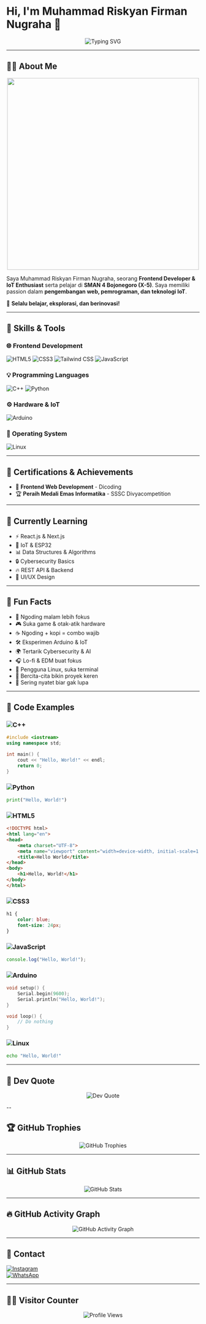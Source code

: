 # Hi, I'm Muhammad Riskyan Firman Nugraha 👋  
<p align="center">
  <img src="https://readme-typing-svg.herokuapp.com?font=Fira+Code&pause=1000&color=F7DC6F&width=435&lines=Frontend+Developer+%7C+IoT+Enthusiast;C%2B%2B+%7C+Python+%7C+javascript+%7C+Arduino;Passionate+about+Technology+" alt="Typing SVG" />
</p>

---

## 👨‍💻 About Me  
<p align="center">
  <img src="https://media.giphy.com/media/qgQUggAC3Pfv687qPC/giphy.gif" width="500">
</p>

Saya Muhammad Riskyan Firman Nugraha, seorang **Frontend Developer & IoT Enthusiast** serta pelajar di **SMAN 4 Bojonegoro (X-5)**. Saya memiliki passion dalam **pengembangan web, pemrograman, dan teknologi IoT**.  

🚀 **Selalu belajar, eksplorasi, dan berinovasi!**


---

## 🔧 Skills & Tools

### 🌐 Frontend Development  
<p>
  <img src="https://img.shields.io/badge/HTML5-E34F26?style=for-the-badge&logo=html5&logoColor=white" alt="HTML5" />
  <img src="https://img.shields.io/badge/CSS3-1572B6?style=for-the-badge&logo=css3&logoColor=white" alt="CSS3" />
  <img src="https://img.shields.io/badge/Tailwind_CSS-06B6D4?style=for-the-badge&logo=tailwindcss&logoColor=white" alt="Tailwind CSS" />
  <img src="https://img.shields.io/badge/JavaScript-F7DF1E?style=for-the-badge&logo=javascript&logoColor=black" alt="JavaScript" />
</p>

### 💡 Programming Languages  
<p>
  <img src="https://img.shields.io/badge/C++-00599C?style=for-the-badge&logo=cplusplus&logoColor=white" alt="C++" />
  <img src="https://img.shields.io/badge/Python-3776AB?style=for-the-badge&logo=python&logoColor=white" alt="Python" />
</p>

### ⚙️ Hardware & IoT  
<p>
  <img src="https://img.shields.io/badge/Arduino-00979D?style=for-the-badge&logo=arduino&logoColor=white" alt="Arduino" />
</p>

### 🐧 Operating System  
<p>
  <img src="https://img.shields.io/badge/Linux-FCC624?style=for-the-badge&logo=linux&logoColor=black" alt="Linux" />
</p>

---

## 🏅 Certifications & Achievements  
- 📜 **Frontend Web Development** - Dicoding  
- 🏆 **Peraih Medali Emas Informatika** - SSSC Divyacompetition 

---
## 🎯 Currently Learning  
- ⚡ React.js & Next.js  
- 🤖 IoT & ESP32  
- 📊 Data Structures & Algorithms  
- 🔒 Cybersecurity Basics  
- 🔥 REST API & Backend  
- 🎨 UI/UX Design  
 

---
## 🎉 Fun Facts  
- 💙 Ngoding malam lebih fokus  
- 🎮 Suka game & otak-atik hardware  
- ☕ Ngoding + kopi = combo wajib  
- 🛠️ Eksperimen Arduino & IoT  
- 🌍 Tertarik Cybersecurity & AI  
- 🎧 Lo-fi & EDM buat fokus  
- 🐧 Pengguna Linux, suka terminal  
- 🚀 Bercita-cita bikin proyek keren  
- 📝 Sering nyatet biar gak lupa  


---

## 📝 Code Examples  

### ![C++](https://img.shields.io/badge/C++-00599C?style=for-the-badge&logo=c%2b%2b&logoColor=white)  
```cpp
#include <iostream>
using namespace std;

int main() {
    cout << "Hello, World!" << endl;
    return 0;
}
```

### ![Python](https://img.shields.io/badge/Python-3776AB?style=for-the-badge&logo=python&logoColor=white)  
```python
print("Hello, World!")
```

### ![HTML5](https://img.shields.io/badge/HTML5-E34F26?style=for-the-badge&logo=html5&logoColor=white)  
```html
<!DOCTYPE html>
<html lang="en">
<head>
    <meta charset="UTF-8">
    <meta name="viewport" content="width=device-width, initial-scale=1.0">
    <title>Hello World</title>
</head>
<body>
    <h1>Hello, World!</h1>
</body>
</html>
```

### ![CSS3](https://img.shields.io/badge/CSS3-1572B6?style=for-the-badge&logo=css3&logoColor=white)  
```css
h1 {
    color: blue;
    font-size: 24px;
}
```

### ![JavaScript](https://img.shields.io/badge/JavaScript-F7DF1E?style=for-the-badge&logo=javascript&logoColor=black)  
```javascript
console.log("Hello, World!");
```

### ![Arduino](https://img.shields.io/badge/Arduino-00979D?style=for-the-badge&logo=arduino&logoColor=white)  
```cpp
void setup() {
    Serial.begin(9600);
    Serial.println("Hello, World!");
}

void loop() {
    // Do nothing
}
```

### ![Linux](https://img.shields.io/badge/Linux-FCC624?style=for-the-badge&logo=linux&logoColor=black)  
```bash
echo "Hello, World!"
```

---
## 💬 Dev Quote  
<p align="center">
  <img src="https://quotes-github-readme.vercel.app/api?type=horizontal&theme=radical" alt="Dev Quote">
</p>
--

## 🏆 GitHub Trophies  
<p align="center">
  <img src="https://github-profile-trophy.vercel.app/?username=yourgithubusername&theme=radical&no-bg=true&no-frame=true" alt="GitHub Trophies" />
</p>

---

## 📊 GitHub Stats  
<p align="center">
  <img src="https://github-readme-stats.vercel.app/api?username=yourgithubusername&show_icons=true&theme=radical" alt="GitHub Stats" />
  <br>

---

## 🔥 GitHub Activity Graph  
<p align="center">
  <img src="https://github-readme-activity-graph.vercel.app/graph?username=yourgithubusername&theme=redical" alt="GitHub Activity Graph" />
</p>

---

## 💌 Contact  
[![Instagram](https://img.shields.io/badge/Instagram-E4405F?style=for-the-badge&logo=instagram&logoColor=white)](https://www.instagram.com/pirmannichol/)  
[![WhatsApp](https://img.shields.io/badge/WhatsApp-25D366?style=for-the-badge&logo=whatsapp&logoColor=white)](https://wa.me/6282245119769)  

---

## 🧑‍💻 Visitor Counter  
<p align="center">
  <img src="https://komarev.com/ghpvc/?username=yourgithubusername&style=flat-square&color=blue" alt="Profile Views" />
</p>



